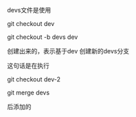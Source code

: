 devs文件是使用 

git checkout dev

git checkout -b devs dev

创建出来的，表示基于dev 创建新的devs分支

这句话是在执行

git checkout dev-2 

git merge devs

后添加的